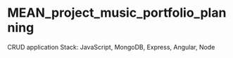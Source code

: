# MEAN_project_music_portfolio_planning
CRUD application
Stack: JavaScript, MongoDB, Express, Angular, Node

